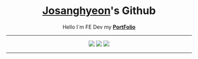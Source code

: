 <h1 align="center"><a href="https://josanghyeon.vercel.app/">Josanghyeon</a>'s Github</h1>
<p align="center">Hello I`m FE Dev my <b><a href="https://josanghyeon.vercel.app/">PortFolio</a></b></p>
<hr/>

<p align="center">
  <img src ="https://github-readme-stats.vercel.app/api?username=KOVELO2005&show_icons=true&count_private=true&theme=merko&hide_border=true&bg_color=00000000&hide_rank=true">
  <img src ="https://github-readme-stats.vercel.app/api/top-langs/?username=KOVELO2005&layout=compact&hide_border=true&theme=merko&bg_color=00000000&langs_count=8">
  <img src ="https://github-readme-streak-stats.herokuapp.com/?user=KOVELO2005&theme=merko&hide_border=true&background=FFFFFF00">
</p>
<hr/>
